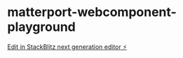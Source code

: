 # matterport-webcomponent-playground

[Edit in StackBlitz next generation editor ⚡️](https://stackblitz.com/~/github.com/ItsChrisHickman/matterport-webcomponent-playground)